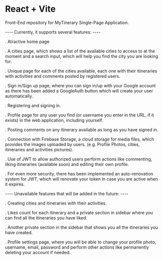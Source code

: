 # React + Vite

Front-End repository for MyTinerary Single-Page Application.

---- Currently, it supports several features: ----


. Atractive home page

. A cities page, which shows a list of the available cities to access to at the moment and a search input, which will help you find the city you are looking for.

. Unique page for each of the cities available, each one with their itineraries with activities and comments posted by registered users.

. Sign in/Sign up page, where you can sign in/up with your Google account as there has been added a GoogleAuth button which will create your user automatically.

. Registering and signing in.

. Profile page for any user you find (or username you enter in the URL, if it exists) in the web application, including yourself.

. Posting comments on any itinerary available as long as you have signed in.

. Connection with Firebase Storage, a cloud storage for media files, which provides the images uploaded by users. (e.g. Profile Photos, cities, itineraries and activities pictures).

. Use of JWT to allow authorized users perform actions like commenting, liking itineraries (available soon) and editing their own profile.

. For even more security, there has been implemented an auto-renovation system for JWT, which will renovate your token in case you are active when it expires.

---- Unavailable features that will be added in the future: ----


. Creating cities and itineraries with their activities.

. Likes count for each itinerary and a private section in sidebar where you can find all the itineraries you have liked.

. Another private section in the sidebar that shows you all the itineraries you have created.

. Profile settings page, where you will be able to change your profile photo, username, email, password and perform other actions like permanently deleting your account if needed.
